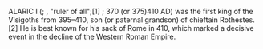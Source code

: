 ALARIC I (; , "ruler of all";[1] ; 370 (or 375)410 AD) was the first king of the Visigoths from 395–410, son (or paternal grandson) of chieftain Rothestes.[2] He is best known for his sack of Rome in 410, which marked a decisive event in the decline of the Western Roman Empire.
